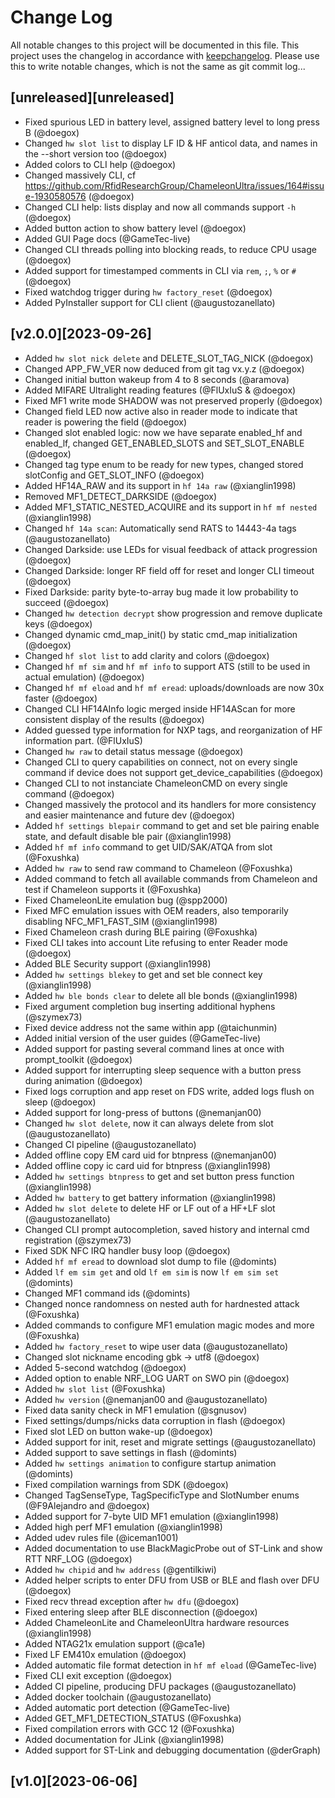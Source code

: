 # Change Log
All notable changes to this project will be documented in this file.
This project uses the changelog in accordance with [keepchangelog](http://keepachangelog.com/). Please use this to write notable changes, which is not the same as git commit log...

## [unreleased][unreleased]
 - Fixed spurious LED in battery level, assigned battery level to long press B (@doegox)
 - Changed `hw slot list` to display LF ID & HF anticol data, and names in the --short version too (@doegox)
 - Added colors to CLI help (@doegox)
 - Changed massively CLI, cf https://github.com/RfidResearchGroup/ChameleonUltra/issues/164#issue-1930580576 (@doegox)
 - Changed CLI help: lists display and now all commands support `-h` (@doegox)
 - Added button action to show battery level (@doegox)
 - Added GUI Page docs (@GameTec-live)
 - Changed CLI threads polling into blocking reads, to reduce CPU usage (@doegox)
 - Added support for timestamped comments in CLI via `rem`, `;`, `%` or `#` (@doegox)
 - Fixed watchdog trigger during `hw factory_reset` (@doegox)
 - Added PyInstaller support for CLI client (@augustozanellato)

## [v2.0.0][2023-09-26]
 - Added `hw slot nick delete` and DELETE_SLOT_TAG_NICK (@doegox)
 - Changed APP_FW_VER now deduced from git tag vx.y.z (@doegox)
 - Changed initial button wakeup from 4 to 8 seconds (@aramova)
 - Added MIFARE Ultralight reading features (@FlUxIuS & @doegox)
 - Fixed MF1 write mode SHADOW was not preserved properly (@doegox)
 - Changed field LED now active also in reader mode to indicate that reader is powering the field (@doegox)
 - Changed slot enabled logic: now we have separate enabled_hf and enabled_lf, changed GET_ENABLED_SLOTS and SET_SLOT_ENABLE (@doegox)
 - Changed tag type enum to be ready for new types, changed stored slotConfig and GET_SLOT_INFO (@doegox)
 - Added HF14A_RAW and its support in `hf 14a raw` (@xianglin1998)
 - Removed MF1_DETECT_DARKSIDE (@doegox)
 - Added MF1_STATIC_NESTED_ACQUIRE and its support in `hf mf nested` (@xianglin1998)
 - Changed `hf 14a scan`: Automatically send RATS to 14443-4a tags (@augustozanellato)
 - Changed Darkside: use LEDs for visual feedback of attack progression (@doegox)
 - Changed Darkside: longer RF field off for reset and longer CLI timeout (@doegox)
 - Fixed Darkside: parity byte-to-array bug made it low probability to succeed (@doegox)
 - Changed `hw detection decrypt` show progression and remove duplicate keys (@doegox)
 - Changed dynamic cmd_map_init() by static cmd_map initialization (@doegox)
 - Changed `hf slot list` to add clarity and colors (@doegox)
 - Changed `hf mf sim` and `hf mf info` to support ATS (still to be used in actual emulation) (@doegox)
 - Changed `hf mf eload` and `hf mf eread`: uploads/downloads are now 30x faster (@doegox)
 - Changed CLI HF14AInfo logic merged inside HF14AScan for more consistent display of the results (@doegox)
 - Added guessed type information for NXP tags, and reorganization of HF information part. (@FlUxIuS)
 - Changed `hw raw` to detail status message (@doegox)
 - Changed CLI to query capabilities on connect, not on every single command if device does not support get_device_capabilities (@doegox)
 - Changed CLI to not instanciate ChameleonCMD on every single command (@doegox)
 - Changed massively the protocol and its handlers for more consistency and easier maintenance and future dev (@doegox)
 - Added `hf settings blepair` command to get and set ble pairing enable state, and default disable ble pair (@xianglin1998)
 - Added `hf mf info` command to get UID/SAK/ATQA from slot (@Foxushka)
 - Added `hw raw` to send raw command to Chameleon (@Foxushka)
 - Added command to fetch all available commands from Chameleon and test if Chameleon supports it (@Foxushka)
 - Fixed ChameleonLite emulation bug (@spp2000)
 - Fixed MFC emulation issues with OEM readers, also temporarily disabling NFC_MF1_FAST_SIM (@xianglin1998)
 - Fixed Chameleon crash during BLE pairing (@Foxushka)
 - Fixed CLI takes into account Lite refusing to enter Reader mode (@doegox)
 - Added BLE Security support (@xianglin1998)
 - Added `hw settings blekey` to get and set ble connect key (@xianglin1998)
 - Added `hw ble bonds clear` to delete all ble bonds (@xianglin1998)
 - Fixed argument completion bug inserting additional hyphens (@szymex73)
 - Fixed device address not the same within app (@taichunmin)
 - Added initial version of the user guides (@GameTec-live)
 - Added support for pasting several command lines at once with prompt_toolkit (@doegox)
 - Added support for interrupting sleep sequence with a button press during animation (@doegox)
 - Fixed logs corruption and app reset on FDS write, added logs flush on sleep (@doegox)
 - Added support for long-press of buttons (@nemanjan00)
 - Changed `hw slot delete`, now it can always delete from slot (@augustozanellato)
 - Changed CI pipeline (@augustozanellato)
 - Added offline copy EM card uid for btnpress (@nemanjan00)
 - Added offline copy ic card uid for btnpress (@xianglin1998)
 - Added `hw settings btnpress` to get and set button press function (@xianglin1998)
 - Added `hw battery` to get battery information (@xianglin1998)
 - Added `hw slot delete` to delete HF or LF out of a HF+LF slot (@augustozanellato)
 - Changed CLI prompt autocompletion, saved history and internal cmd registration (@szymex73)
 - Fixed SDK NFC IRQ handler busy loop (@doegox)
 - Added `hf mf eread` to download slot dump to file (@domints)
 - Added `lf em sim get` and old `lf em sim` is now `lf em sim set` (@domints)
 - Changed MF1 command ids (@domints)
 - Changed nonce randomness on nested auth for hardnested attack (@Foxushka)
 - Added commands to configure MF1 emulation magic modes and more (@Foxushka)
 - Added `hw factory_reset` to wipe user data (@augustozanellato)
 - Changed slot nickname encoding gbk -> utf8 (@doegox)
 - Added 5-second watchdog (@doegox)
 - Added option to enable NRF_LOG UART on SWO pin (@doegox)
 - Added `hw slot list` (@Foxushka)
 - Added `hw version` (@nemanjan00 and @augustozanellato)
 - Fixed data sanity check in MF1 emulation (@sgnusov)
 - Fixed settings/dumps/nicks data corruption in flash (@doegox)
 - Fixed slot LED on button wake-up (@doegox)
 - Added support for init, reset and migrate settings (@augustozanellato)
 - Added support to save settings in flash (@domints)
 - Added `hw settings animation` to configure startup animation (@domints)
 - Fixed compilation warnings from SDK (@doegox)
 - Changed TagSenseType, TagSpecificType and SlotNumber enums (@F9Alejandro and @doegox)
 - Added support for 7-byte UID MF1 emulation (@xianglin1998)
 - Added high perf MF1 emulation (@xianglin1998)
 - Added udev rules file (@iceman1001)
 - Added documentation to use BlackMagicProbe out of ST-Link and show RTT NRF_LOG (@doegox)
 - Added `hw chipid` and `hw address` (@gentilkiwi)
 - Added helper scripts to enter DFU from USB or BLE and flash over DFU (@doegox)
 - Fixed recv thread exception after `hw dfu` (@doegox)
 - Fixed entering sleep after BLE disconnection (@doegox)
 - Added ChameleonLite and ChameleonUltra hardware resources (@xianglin1998)
 - Added NTAG21x emulation support (@ca1e)
 - Fixed LF EM410x emulation (@doegox)
 - Added automatic file format detection in `hf mf eload` (@GameTec-live)
 - Fixed CLI exit exception (@doegox)
 - Added CI pipeline, producing DFU packages (@augustozanellato)
 - Added docker toolchain (@augustozanellato)
 - Added automatic port detection (@GameTec-live)
 - Added GET_MF1_DETECTION_STATUS (@Foxushka)
 - Fixed compilation errors with GCC 12 (@Foxushka)
 - Added documentation for JLink (@xianglin1998)
 - Added support for ST-Link and debugging documentation (@derGraph)

## [v1.0][2023-06-06]
